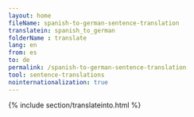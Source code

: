 ```yaml
---
layout: home
fileName: spanish-to-german-sentence-translation
translatein: spanish_to_german
folderName : translate
lang: en
from: es
to: de
permalink: /spanish-to-german-sentence-translation
tool: sentence-translations
nointernationalization: true
---
```

{% include section/translateinto.html %}
